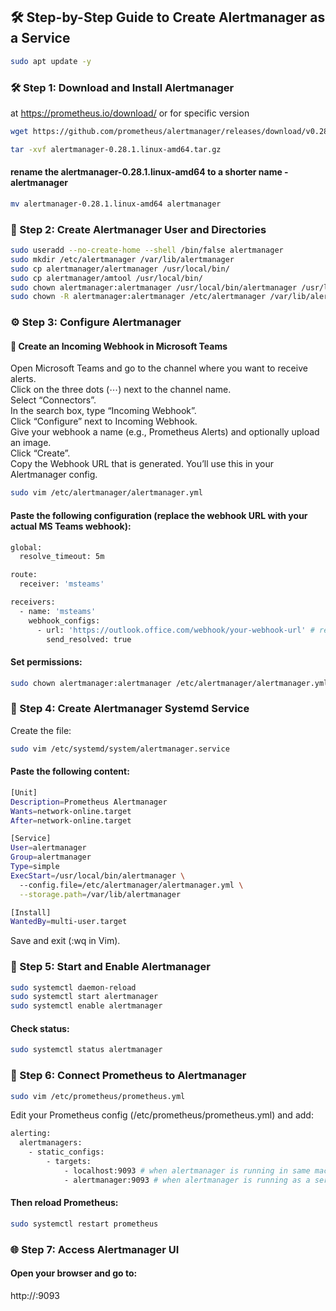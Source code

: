 ## 🛠️ Step-by-Step Guide to Create Alertmanager as a Service  
```sh
sudo apt update -y
```
### 🛠️ Step 1: Download and Install Alertmanager
at https://prometheus.io/download/
or for specific version
```sh
wget https://github.com/prometheus/alertmanager/releases/download/v0.28.1/alertmanager-0.28.1.linux-amd64.tar.gz
```
```sh
tar -xvf alertmanager-0.28.1.linux-amd64.tar.gz
```
#### rename the alertmanager-0.28.1.linux-amd64 to a shorter name - alertmanager
```sh
mv alertmanager-0.28.1.linux-amd64 alertmanager
```

### 👤 Step 2: Create Alertmanager User and Directories
```sh
sudo useradd --no-create-home --shell /bin/false alertmanager
sudo mkdir /etc/alertmanager /var/lib/alertmanager
sudo cp alertmanager/alertmanager /usr/local/bin/
sudo cp alertmanager/amtool /usr/local/bin/
sudo chown alertmanager:alertmanager /usr/local/bin/alertmanager /usr/local/bin/amtool
sudo chown -R alertmanager:alertmanager /etc/alertmanager /var/lib/alertmanager
```

### ⚙️ Step 3: Configure Alertmanager

#### 🔗 Create an Incoming Webhook in Microsoft Teams
Open Microsoft Teams and go to the channel where you want to receive alerts.  
Click on the three dots (⋯) next to the channel name.  
Select “Connectors”.  
In the search box, type “Incoming Webhook”.  
Click “Configure” next to Incoming Webhook.  
Give your webhook a name (e.g., Prometheus Alerts) and optionally upload an image.  
Click “Create”.  
Copy the Webhook URL that is generated. You’ll use this in your Alertmanager config.  

```sh
sudo vim /etc/alertmanager/alertmanager.yml
```

#### Paste the following configuration (replace the webhook URL with your actual MS Teams webhook):

```sh
global:
  resolve_timeout: 5m

route:
  receiver: 'msteams'

receivers:
  - name: 'msteams'
    webhook_configs:
      - url: 'https://outlook.office.com/webhook/your-webhook-url' # replace the webhook URL with your actual MS Teams webhook 
        send_resolved: true
```

#### Set permissions:
```sh
sudo chown alertmanager:alertmanager /etc/alertmanager/alertmanager.yml
```

### 🧾 Step 4: Create Alertmanager Systemd Service
Create the file:
```sh
sudo vim /etc/systemd/system/alertmanager.service
```

#### Paste the following content:
```sh
[Unit]
Description=Prometheus Alertmanager
Wants=network-online.target
After=network-online.target

[Service]
User=alertmanager
Group=alertmanager
Type=simple
ExecStart=/usr/local/bin/alertmanager \
  --config.file=/etc/alertmanager/alertmanager.yml \
  --storage.path=/var/lib/alertmanager

[Install]
WantedBy=multi-user.target
```

Save and exit (:wq in Vim).

### 🚀 Step 5: Start and Enable Alertmanager
```sh
sudo systemctl daemon-reload
sudo systemctl start alertmanager
sudo systemctl enable alertmanager
```
#### Check status:
```sh
sudo systemctl status alertmanager
```

### 🔗 Step 6: Connect Prometheus to Alertmanager
```sh
sudo vim /etc/prometheus/prometheus.yml
```

Edit your Prometheus config (/etc/prometheus/prometheus.yml) and add:
```sh
alerting:
  alertmanagers:
    - static_configs:
        - targets:
            - localhost:9093 # when alertmanager is running in same machine as prometheus
            - alertmanager:9093 # when alertmanager is running as a service
```
#### Then reload Prometheus:
```sh
sudo systemctl restart prometheus
```

### 🌐 Step 7: Access Alertmanager UI
#### Open your browser and go to:

http://<your-server-ip>:9093
